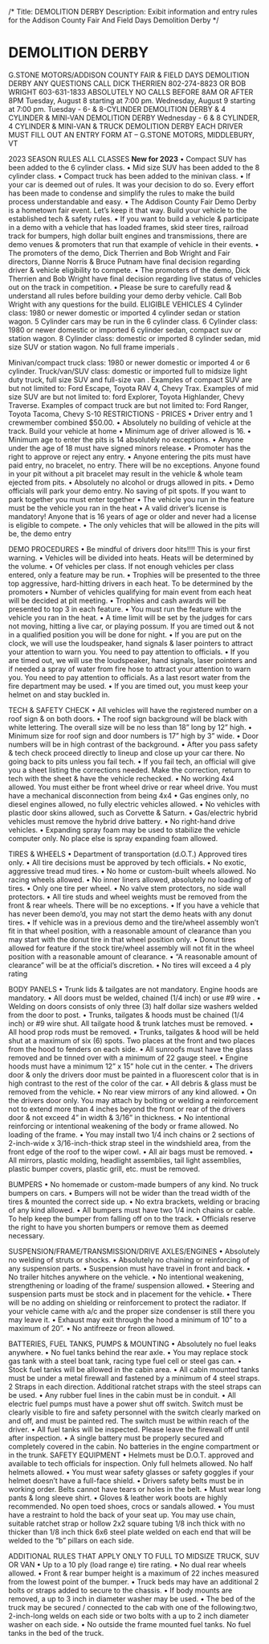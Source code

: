 /*
Title: DEMOLITION DERBY
Description: Exibit information and entry rules for the Addison County Fair And Field Days Demolition Derby
*/
#  DEMOLITION DERBY

G.STONE MOTORS/ADDISON COUNTY FAIR & FIELD DAYS
DEMOLITION DERBY
ANY QUESTIONS CALL DICK THERRIEN 802-274-8823 OR BOB WRIGHT 603-631-1833 ABSOLUTELY NO CALLS BEFORE 8AM OR AFTER 8PM
Tuesday, August 8 starting at 7:00 pm. Wednesday, August 9 starting at 7:00 pm.
Tuesday - 6- & 8-CYLINDER DEMOLITION DERBY & 4 CYLINDER & MlNl-VAN DEMOLITION DERBY Wednesday - 6 & 8 CYLINDER, 4 CYLINDER & MlNl-VAN & TRUCK DEMOLITION DERBY EACH DRIVER MUST FILL OUT AN ENTRY FORM AT – G.STONE MOTORS, MIDDLEBURY, VT


2023 SEASON RULES ALL CLASSES
************New for 2023************
•	Compact SUV has been added to the 6 cylinder class.
•	Mid size SUV has been added to the 8 cylinder class.
•	Compact truck has been added to the minivan class.
•	If your car is deemed out of rules. It was your decision to do so. Every effort has been made to condense and simplify the rules to make the build process understandable and easy.
•	The Addison County Fair Demo Derby is a hometown fair event. Let’s keep it that way. Build your vehicle to the established tech & safety rules.
•	If you want to build a vehicle & participate in a demo with a vehicle that has loaded frames, skid steer tires, railroad track for bumpers, high dollar built engines and transmissions, there are demo venues & promoters that run that example of vehicle in their events.
•	The promoters of the demo, Dick Therrien and Bob Wright and Fair directors, Dianne Norris & Bruce Putnam have final decision regarding driver & vehicle eligibility to compete.
•	The promoters of the demo, Dick Therrien and Bob Wright have final decision regarding live status of vehicles out on the track in competition.
•	Please be sure to carefully read & understand all rules before building your demo derby vehicle. Call Bob Wright with any questions for the build.
ELIGIBLE VEHICLES
4 Cylinder class: 1980 or newer domestic or imported 4 cylinder sedan or station wagon. 5 Cylinder cars may be run in the 6 cylinder class.
6 Cylinder class: 1980 or newer domestic or imported 6 cylinder sedan, compact suv or station wagon.
8 Cylinder class: domestic or imported 8 cylinder sedan, mid size SUV or station wagon. No full frame imperials .
 
Minivan/compact truck class: 1980 or newer domestic or imported 4 or 6 cylinder.
Truck/van/SUV class: domestic or imported full to midsize light duty truck, full size SUV and full-size van .
Examples of compact SUV are but not limited to: Ford Escape, Toyota RAV 4, Chevy Trax. Examples of mid size SUV are but not limited to: ford Explorer, Toyota Highlander, Chevy Traverse. Examples of compact truck are but not limited to: Ford Ranger, Toyota Tacoma, Chevy S-10
RESTRICTIONS - PRICES
•	Driver entry and 1 crewmember combined $50.00.
•	Absolutely no building of vehicle at the track. Build your vehicle at home
•	Minimum age of driver allowed is 16.
•	Minimum age to enter the pits is 14 absolutely no exceptions.
•	Anyone under the age of 18 must have signed minors release.
•	Promoter has the right to approve or reject any entry.
•	Anyone entering the pits must have paid entry, no bracelet, no entry. There will be no exceptions. Anyone found in your pit without a pit bracelet may result in the vehicle & whole team ejected from pits.
•	Absolutely no alcohol or drugs allowed in pits.
•	Demo officials will park your demo entry. No saving of pit spots. If you want to park together you must enter together
•	The vehicle you run in the feature must be the vehicle you ran in the heat
•	A valid driver’s license is mandatory! Anyone that is 16 years of age or older and never had a license is eligible to compete.
•	The only vehicles that will be allowed in the pits will be, the demo entry

DEMO PROCEDURES
•	Be mindful of drivers door hits!!!! This is your first warning.
•	Vehicles will be divided into heats. Heats will be determined by the volume.
•	Of vehicles per class. If not enough vehicles per class entered, only a feature may be run.
•	Trophies will be presented to the three top aggressive, hard-hitting drivers in each heat. To be determined by the promoters
•	Number of vehicles qualifying for main event from each heat will be decided at pit meeting.
•	Trophies and cash awards will be presented to top 3 in each feature.
•	You must run the feature with the vehicle you ran in the heat.
•	A time limit will be set by the judges for cars not moving, hitting a live car, or playing possum. If you are timed out & not in a qualified position you will be done for night.
•	If you are put on the clock, we will use the loudspeaker, hand signals & laser pointers to attract your attention to warn you. You need to pay attention to officials.
•	If you are timed out, we will use the loudspeaker, hand signals, laser pointers and if needed a spray of water from fire hose to attract your attention to warn you. You need to pay attention to officials. As a last resort water from the fire department may be used.
•	If you are timed out, you must keep your helmet on and stay buckled in.

 
TECH & SAFETY CHECK
•	All vehicles will have the registered number on a roof sign & on both doors.
•	The roof sign background will be black with white lettering. The overall size will be no less than 18” long by 12” high.
•	Minimum size for roof sign and door numbers is 17” high by 3” wide.
•	Door numbers will be in high contrast of the background.
•	After you pass safety & tech check proceed directly to lineup and close up your car there. No going back to pits unless you fail tech.
•	If you fail tech, an official will give you a sheet listing the corrections needed. Make the correction, return to tech with the sheet & have the vehicle rechecked.
•	No working 4x4 allowed. You must either be front wheel drive or rear wheel drive. You must have a mechanical disconnection from being 4x4
•	Gas engines only, no diesel engines allowed, no fully electric vehicles allowed.
•	No vehicles with plastic door skins allowed, such as Corvette & Saturn.
•	Gas/electric hybrid vehicles must remove the hybrid drive battery.
•	No right-hand drive vehicles.
•	Expanding spray foam may be used to stabilize the vehicle computer only. No place else is spray expanding foam allowed.

TIRES & WHEELS
•	Department of transportation (d.O.T.) Approved tires only.
•	All tire decisions must be approved by tech officials.
•	No exotic, aggressive tread mud tires.
•	No home or custom-built wheels allowed. No racing wheels allowed.
•	No inner liners allowed, absolutely no loading of tires.
•	Only one tire per wheel.
•	No valve stem protectors, no side wall protectors.
•	All tire studs and wheel weights must be removed from the front & rear wheels. There will be no exceptions.
•	If you have a vehicle that has never been demo’d, you may not start the demo heats with any donut tires.
•	If vehicle was in a previous demo and the tire/wheel assembly won’t fit in that wheel position, with a reasonable amount of clearance than you may start with the donut tire in that wheel position only.
•	Donut tires allowed for feature if the stock tire/wheel assembly will not fit in the wheel position with a reasonable amount of clearance.
•	“A reasonable amount of clearance” will be at the official’s discretion.
•	No tires will exceed a 4 ply rating

BODY PANELS
•	Trunk lids & tailgates are not mandatory. Engine hoods are mandatory.
•	All doors must be welded, chained (1/4 inch) or use #9 wire .
•	Welding on doors consists of only three (3) half dollar size washers welded from the door to post.
•	Trunks, tailgates & hoods must be chained (1/4 inch) or #9 wire shut. All tailgate hood & trunk latches must be removed.
•	All hood prop rods must be removed.
•	Trunks, tailgates & hood will be held shut at a maximum of six (6)
 spots. Two places at the front and two places from the hood to fenders on each side.
•	All sunroofs must have the glass removed and be tinned over with a minimum of 22 gauge steel.
•	Engine hoods must have a minimum 12” x 15” hole cut in the center.
•	The drivers door & only the drivers door must be painted in a fluorescent color that is in high contrast to the rest of the color of the car.
•	All debris & glass must be removed from the vehicle.
•	No rear view mirrors of any kind allowed.
•	On the drivers door only. You may attach by bolting or welding a reinforcement not to extend more than 4 inches beyond the front or rear of the drivers door & not exceed 4” in width & 3/16” in thickness.
•	No intentional reinforcing or intentional weakening of the body or frame allowed. No loading of the frame.
•	You may install two 1/4 inch chains or 2 sections of 2-inch-wide x 3/16-inch-thick strap steel in the windshield area, from the front edge of the roof to the wiper cowl.
•	All air bags must be removed.
•	All mirrors, plastic molding, headlight assemblies, tail light assemblies, plastic bumper covers, plastic grill, etc. must be removed.

BUMPERS
•	No homemade or custom-made bumpers of any kind. No truck bumpers on cars.
•	Bumpers will not be wider than the tread width of the tires & mounted the correct side up.
•	No extra brackets, welding or bracing of any kind allowed.
•	All bumpers must have two 1/4 inch chains or cable. To help keep the bumper from falling off on to the track.
•	Officials reserve the right to have you shorten bumpers or remove them as deemed necessary.

SUSPENSION/FRAME/TRANSMISSION/DRIVE AXLES/ENGINES
•	Absolutely no welding of struts or shocks.
•	Absolutely no chaining or reinforcing of any suspension parts.
•	Suspension must have travel in front and back.
•	No trailer hitches anywhere on the vehicle.
•	No intentional weakening, strengthening or loading of the frame/ suspension allowed.
•	Steering and suspension parts must be stock and in placement for the vehicle.
•	There will be no adding on shielding or reinforcement to protect the radiator. If your vehicle came with a/c and the proper size condenser is still there you may leave it.
•	Exhaust may exit through the hood a minimum of 10” to a maximum of 20”.
•	No antifreeze or freon allowed.
 
BATTERIES, FUEL TANKS, PUMPS & MOUNTING
•	Absolutely no fuel leaks anywhere.
•	No fuel tanks behind the rear axle.
•	You may replace stock gas tank with a steel boat tank, racing type fuel cell or steel gas can.
•	Stock fuel tanks will be allowed in the cabin area.
•	All cabin mounted tanks must be under a metal firewall and fastened by a minimum of 4 steel straps. 2 Straps in each direction. Additional ratchet straps with the steel straps can be used.
•	Any rubber fuel lines in the cabin must be in conduit.
•	All electric fuel pumps must have a power shut off switch. Switch must be clearly visible to fire and safety personnel with the switch clearly marked on and off, and must be painted red. The switch must be within reach of the driver.
•	All fuel tanks will be inspected. Please leave the firewall off until after inspection.
•	A single battery must be properly secured and completely covered in the cabin. No batteries in the engine compartment or in the trunk.
SAFETY EQUIPMENT
•	Helmets must be D.O.T. approved and available to tech officials for inspection. Only full helmets allowed. No half helmets allowed.
•	You must wear safety glasses or safety goggles if your helmet doesn’t have a full-face shield.
•	Drivers safety belts must be in working order. Belts cannot have tears or holes in the belt.
•	Must wear long pants & long sleeve shirt.
•	Gloves & leather work boots are highly recommended. No open toed shoes, crocs or sandals allowed.
•	You must have a restraint to hold the back of your seat up. You may use chain, suitable ratchet strap or hollow 2x2 square tubing 1/8 inch thick with no thicker than 1/8 inch thick 6x6 steel plate welded on each end that will be welded to the “b” pillars on each side.

ADDITIONAL RULES THAT APPLY ONLY TO FULL TO MIDSIZE TRUCK, SUV OR VAN
•	Up to a 10 ply (load range e) tire rating.
•	No dual rear wheels allowed.
•	Front & rear bumper height is a maximum of 22 inches measured from the lowest point of the bumper.
•	Truck beds may have an additional 2 bolts or straps added to secure to the chassis.
•	If body mounts are removed, a up to 3 inch in diameter washer may be used.
•	The bed of the truck may be secured / connected to the cab with one of the following:two, 2-inch-long welds on each side or two bolts with a up to 2 inch diameter washer on each side.
•	No outside the frame mounted fuel tanks. No fuel tanks in the bed of the truck.
